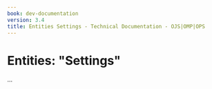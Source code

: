 ```yaml
---
book: dev-documentation
version: 3.4
title: Entities Settings - Technical Documentation - OJS|OMP|OPS
---
```


# Entities: "Settings"

...